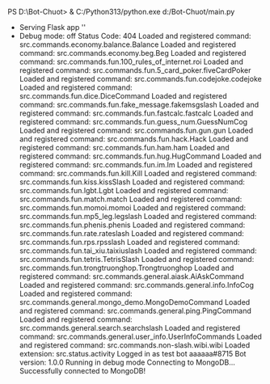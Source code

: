 PS D:\Bot-Chuot> & C:/Python313/python.exe d:/Bot-Chuot/main.py
 * Serving Flask app ''
 * Debug mode: off
Status Code: 404
Loaded and registered command: src.commands.economy.balance.Balance
Loaded and registered command: src.commands.economy.beg.Beg
Loaded and registered command: src.commands.fun.100_rules_of_internet.roi
Loaded and registered command: src.commands.fun.5_card_poker.fiveCardPoker
Loaded and registered command: src.commands.fun.codejoke.codejoke
Loaded and registered command: src.commands.fun.dice.DiceCommand
Loaded and registered command: src.commands.fun.fake_message.fakemsgslash
Loaded and registered command: src.commands.fun.fastcalc.fastcalc
Loaded and registered command: src.commands.fun.guess_num.GuessNumCog
Loaded and registered command: src.commands.fun.gun.gun
Loaded and registered command: src.commands.fun.hack.Hack
Loaded and registered command: src.commands.fun.ham.ham
Loaded and registered command: src.commands.fun.hug.HugCommand
Loaded and registered command: src.commands.fun.im.Im
Loaded and registered command: src.commands.fun.kill.Kill
Loaded and registered command: src.commands.fun.kiss.kissSlash
Loaded and registered command: src.commands.fun.lgbt.Lgbt
Loaded and registered command: src.commands.fun.match.match
Loaded and registered command: src.commands.fun.momoi.momoi
Loaded and registered command: src.commands.fun.mp5_leg.legslash
Loaded and registered command: src.commands.fun.phenis.phenis
Loaded and registered command: src.commands.fun.rate.rateslash
Loaded and registered command: src.commands.fun.rps.rpsslash
Loaded and registered command: src.commands.fun.tai_xiu.taixiuslash
Loaded and registered command: src.commands.fun.tetris.TetrisSlash
Loaded and registered command: src.commands.fun.trongtruonghop.Trongtruonghop
Loaded and registered command: src.commands.general.aiask.AiAskCommand
Loaded and registered command: src.commands.general.info.InfoCog
Loaded and registered command: src.commands.general.mongo_demo.MongoDemoCommand
Loaded and registered command: src.commands.general.ping.PingCommand
Loaded and registered command: src.commands.general.search.searchslash
Loaded and registered command: src.commands.general.user_info.UserInfoCommands
Loaded and registered command: src.commands.non-slash.wibi.wibi
Loaded extension: src.status.activity
Logged in as test bot aaaaaa#8715
Bot version: 1.0.0
Running in debug mode
Connecting to MongoDB...
Successfully connected to MongoDB!